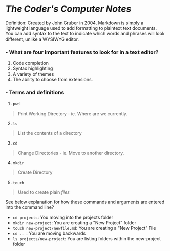 # *The Coder's Computer Notes*
Definition: Created by John Gruber in 2004, Markdown is simply a lightweight language used to add formatting to plaintext text documents. You can add syntax to the text to indicate which words and phrases will look different, unlike a WYSIWYG editor.



### - What are four important features to look for in a text editor?
1. Code completion
2. Syntax highlighting
3. A variety of themes
4. The ability to choose from extensions.

### - Terms and definitions
1. `pwd`  
> Print Working Directory - ie. Where are we currently.
2. `ls`  
> List the contents of a directory
3. `cd` 
> Change Directories - ie. Move to another directory.
4. `mkdir` 
> Create Directory
5. `touch`
> Used to create plain *files*

See below explanation for how these commands and arguments are entered into the command line? 

- `cd projects`: You moving into the projects folder
- `mkdir new-project`: You are creating a "New Project" folder
- `touch new-project/newfile.md`: You are creating a "New Project" File
- `cd .. `: You are moving backwards 
- `ls projects/new-project`: You are listing folders within the new-project folder
